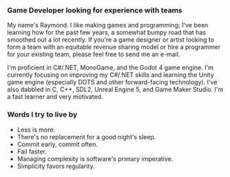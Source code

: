 ### Game Developer looking for experience with teams

My name's Raymond. I like making games and programming; I've been learning how for the past few years, a somewhat bumpy road that has smoothed out a lot recently. If you're a game designer or artist looking to form a team with an equitable revenue sharing model or hire a programmer for your existing team, please feel free to send me an e-mail.

I'm proficient in C#/.NET, MonoGame, and the Godot 4 game engine. I'm currently focusing on improving my C#/.NET skills and learning the Unity game engine (especially DOTS and other forward-facing technology). I've also dabbled in C, C++, SDL2, Unreal Engine 5, and Game Maker Studio. I'm a fast learner and very motivated.

### Words I try to live by

- Less is more.
- There's no replacement for a good night's sleep.
- Commit early, commit often.
- Fail faster.
- Managing complexity is software's primary imperative.
- Simplicity favors regularity.
